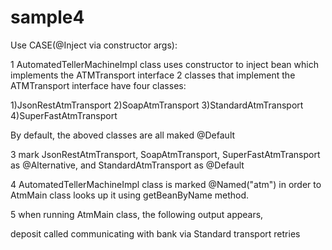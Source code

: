 sample4
===============

Use CASE(@Inject via constructor args):

1 AutomatedTellerMachineImpl class uses constructor to inject bean which implements the ATMTransport interface
2 classes that implement the ATMTransport interface have four classes:

1)JsonRestAtmTransport
2)SoapAtmTransport
3)StandardAtmTransport
4)SuperFastAtmTransport

By default, the aboved classes are all maked @Default

3 mark JsonRestAtmTransport,  SoapAtmTransport, SuperFastAtmTransport as @Alternative, and StandardAtmTransport as @Default

4 AutomatedTellerMachineImpl class is marked @Named("atm") in order to AtmMain class looks up it using getBeanByName method.

5 when running AtmMain class,  the following output appears,

deposit called
communicating with bank via Standard transport retries
